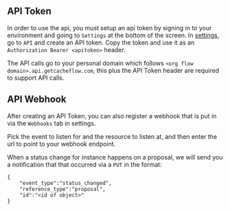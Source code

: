 

## API Token
In order to use the api, you must setup an api token by signing in to your environment and going to `Settings` at the bottom of the screen.
In [settings](https://app.sandbox.getcacheflow.com/settings), go to `API` and create an API token. Copy the token and use it as an `Authorization Bearer <apitoken>` header.


The API calls go to your personal domain which follows `<org flow domain>.api.getcacheflow.com`, this plus the API Token header are required to support API calls.

## API Webhook

After creating an API Token, you can also register a webhook that is put in via the `Webhooks` tab in settings. 

Pick the event to listen for and the resource to listen at, and then enter the url to point to your webhook endpoint.

When a status change for instance happens on a proposal, we will send you a notification that that occurred via a `PUT` in the format:

```
{ 
    "event_type":"status_changed", 
    "reference_type":"proposal", 
    "id":"<id of object>"
}
```
